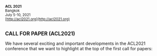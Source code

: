 <sub>**ACL 2021**  
Bangkok  
July 5-10, 2021  
[http://acl2021.org](http://acl2021.org)

<br>
<span style="font-weight: bolder;font-size: larger;">CALL FOR PAPER (ACL2021)</span>

We have several exciting and important developments in the ACL2021 conference that we want to highlight at the top of the first call for papers: